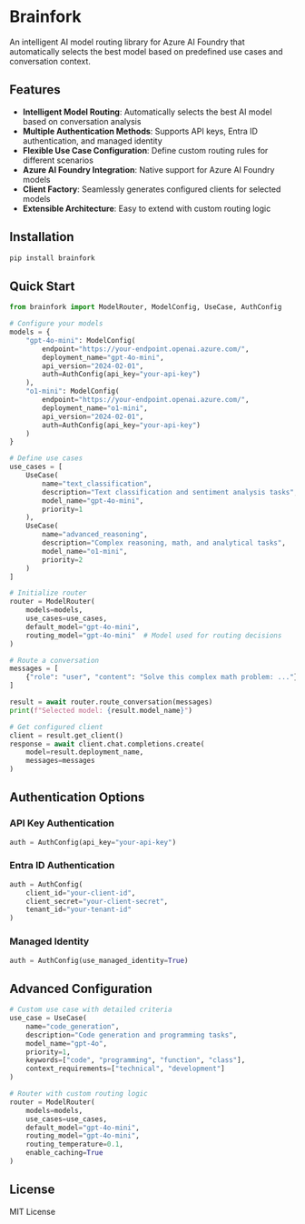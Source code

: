 # Brainfork

An intelligent AI model routing library for Azure AI Foundry that automatically selects the best model based on predefined use cases and conversation context.

## Features

- **Intelligent Model Routing**: Automatically selects the best AI model based on conversation analysis
- **Multiple Authentication Methods**: Supports API keys, Entra ID authentication, and managed identity
- **Flexible Use Case Configuration**: Define custom routing rules for different scenarios
- **Azure AI Foundry Integration**: Native support for Azure AI Foundry models
- **Client Factory**: Seamlessly generates configured clients for selected models
- **Extensible Architecture**: Easy to extend with custom routing logic

## Installation

```bash
pip install brainfork
```

## Quick Start

```python
from brainfork import ModelRouter, ModelConfig, UseCase, AuthConfig

# Configure your models
models = {
    "gpt-4o-mini": ModelConfig(
        endpoint="https://your-endpoint.openai.azure.com/",
        deployment_name="gpt-4o-mini",
        api_version="2024-02-01",
        auth=AuthConfig(api_key="your-api-key")
    ),
    "o1-mini": ModelConfig(
        endpoint="https://your-endpoint.openai.azure.com/",
        deployment_name="o1-mini", 
        api_version="2024-02-01",
        auth=AuthConfig(api_key="your-api-key")
    )
}

# Define use cases
use_cases = [
    UseCase(
        name="text_classification",
        description="Text classification and sentiment analysis tasks",
        model_name="gpt-4o-mini",
        priority=1
    ),
    UseCase(
        name="advanced_reasoning", 
        description="Complex reasoning, math, and analytical tasks",
        model_name="o1-mini",
        priority=2
    )
]

# Initialize router
router = ModelRouter(
    models=models,
    use_cases=use_cases,
    default_model="gpt-4o-mini",
    routing_model="gpt-4o-mini"  # Model used for routing decisions
)

# Route a conversation
messages = [
    {"role": "user", "content": "Solve this complex math problem: ..."}
]

result = await router.route_conversation(messages)
print(f"Selected model: {result.model_name}")

# Get configured client
client = result.get_client()
response = await client.chat.completions.create(
    model=result.deployment_name,
    messages=messages
)
```

## Authentication Options

### API Key Authentication
```python
auth = AuthConfig(api_key="your-api-key")
```

### Entra ID Authentication  
```python
auth = AuthConfig(
    client_id="your-client-id",
    client_secret="your-client-secret",
    tenant_id="your-tenant-id"
)
```

### Managed Identity
```python
auth = AuthConfig(use_managed_identity=True)
```

## Advanced Configuration

```python
# Custom use case with detailed criteria
use_case = UseCase(
    name="code_generation",
    description="Code generation and programming tasks",
    model_name="gpt-4o",
    priority=1,
    keywords=["code", "programming", "function", "class"],
    context_requirements=["technical", "development"]
)

# Router with custom routing logic
router = ModelRouter(
    models=models,
    use_cases=use_cases,
    default_model="gpt-4o-mini",
    routing_model="gpt-4o-mini",
    routing_temperature=0.1,
    enable_caching=True
)
```

## License

MIT License
